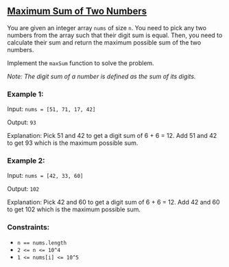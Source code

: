 ## [Maximum Sum of Two Numbers](https://www.desiqna.in/13267/microsoft-coding-oa-sde-1-may-3-2023)

You are given an integer array `nums` of size `n`. You need to pick any two numbers from the array such that their digit sum is equal. Then, you need to calculate their sum and return the maximum possible sum of the two numbers.

Implement the `maxSum` function to solve the problem.

*Note: The digit sum of a number is defined as the sum of its digits.*
### Example 1:

Input: `nums = [51, 71, 17, 42]`

Output: `93`

Explanation: Pick 51 and 42 to get a digit sum of 6 + 6 = 12. Add 51 and 42 to get 93 which is the maximum possible sum.
### Example 2:

Input: `nums = [42, 33, 60]`

Output: `102`

Explanation: Pick 42 and 60 to get a digit sum of 6 + 6 = 12. Add 42 and 60 to get 102 which is the maximum possible sum.
### Constraints: 
- `n == nums.length` 
- `2 <= n <= 10^4` 
- `1 <= nums[i] <= 10^5`